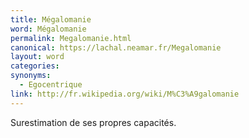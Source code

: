 ```yaml
---
title: Mégalomanie
word: Mégalomanie
permalink: Megalomanie.html
canonical: https://lachal.neamar.fr/Megalomanie
layout: word
categories:
synonyms:
  - Egocentrique
link: http://fr.wikipedia.org/wiki/M%C3%A9galomanie
---
```


Surestimation de ses propres capacités.

